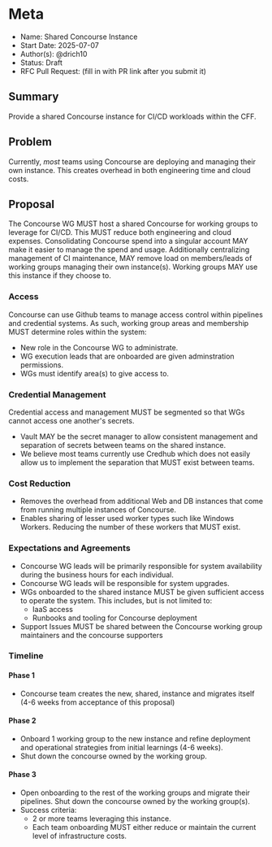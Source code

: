 # Meta
[meta]: #meta
- Name: Shared Concourse Instance
- Start Date: 2025-07-07
- Author(s): @drich10
- Status: Draft
- RFC Pull Request: (fill in with PR link after you submit it)

## Summary

Provide a shared Concourse instance for CI/CD workloads within the CFF.

## Problem

Currently, _most_ teams using Concourse are deploying and managing their own instance. This creates overhead in both engineering time and cloud costs.

## Proposal

The Concourse WG MUST host a shared Concourse for working groups to leverage for CI/CD. This MUST reduce both engineering and cloud expenses. Consolidating Concourse spend into a singular account MAY make it easier to manage the spend and usage. Additionally centralizing management of CI maintenance, MAY remove load on members/leads of working groups managing their own instance(s). Working groups MAY use this instance if they choose to.

### Access
Concourse can use Github teams to manage access control within pipelines and credential systems. As such, working group areas and membership MUST determine roles within the system:
* New role in the Concourse WG to administrate.
* WG execution leads that are onboarded are given adminstration permissions.
* WGs must identify area(s) to give access to.

### Credential Management
Credential access and management MUST be segmented so that WGs cannot access one another's secrets.
  * Vault MAY be the secret manager to allow consistent management and separation of secrets between teams on the shared instance.
  * We believe most teams currently use Credhub which does not easily allow us to implement the separation that MUST exist between teams.

### Cost Reduction
* Removes the overhead from additional Web and DB instances that come from running multiple instances of Concourse.
* Enables sharing of lesser used worker types such like Windows Workers. Reducing the number of these workers that MUST exist.

### Expectations and Agreements
* Concourse WG leads will be primarily responsible for system availability during the business hours for each individual.
* Concourse WG leads will be responsible for system upgrades.
* WGs onboarded to the shared instance MUST be given sufficient access to operate the system. This includes, but is not limited to:
  * IaaS access
  * Runbooks and tooling for Concourse deployment
* Support Issues MUST be shared between the Concourse working group maintainers and the concourse supporters

### Timeline
#### Phase 1
* Concourse team creates the new, shared, instance and migrates itself (4-6 weeks from acceptance of this proposal)

#### Phase 2
* Onboard 1 working group to the new instance and refine deployment and operational strategies from initial learnings (4-6 weeks).
* Shut down the concourse owned by the working group.

#### Phase 3
* Open onboarding to the rest of the working groups and migrate their pipelines. Shut down the concourse owned by the working group(s).
* Success criteria:
  * 2 or more teams leveraging this instance.
  * Each team onboarding MUST either reduce or maintain the current level of infrastructure costs.
